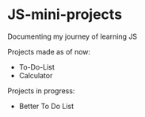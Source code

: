 # JS-mini-projects
Documenting my journey of learning JS

Projects made as of now:
  * To-Do-List
  * Calculator
  
 Projects in progress:
  * Better To Do List
